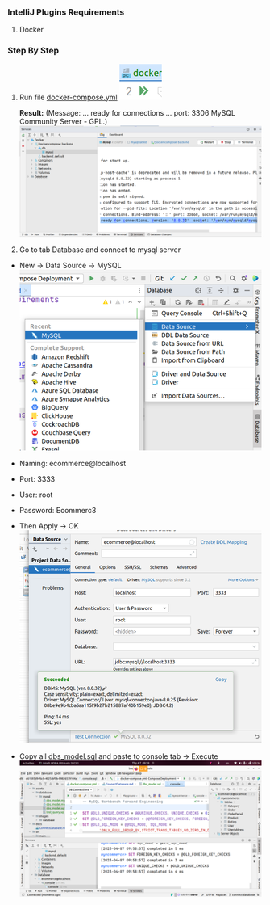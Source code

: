 ### IntelliJ Plugins Requirements
1. Docker


### Step By Step
1. Run file [docker-compose.yml](..%2Fdocker-compose.yml)
![docker_run](../assets/images/database/docker_run.png)

    **Result:** (Message: ... ready for connections ... port: 3306  MySQL Community Server - GPL.)
    ![docker_result](../assets/images/database/docker_result.png)


2. Go to tab Database and connect to mysql server
- New -> Data Source -> MySQL
![connect_instruction](../assets/images/database/connect_instruction.png)


- Naming: ecommerce@localhost
- Port: 3333
- User: root
- Password: Ecommerc3
- Then Apply -> OK
![try_to_connect_database](../assets/images/database/try_to_connect_database.png)


- Copy all [dbs_model.sql](..%2Fassets%2Fdatabases%2Fmysql%2Fdbs_model.sql) and paste to console tab -> Execute
![connection_result](../assets/images/database/connection_result.png)
